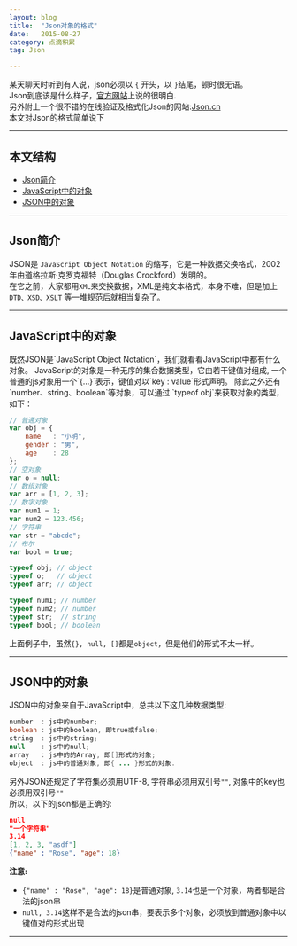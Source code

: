 ```yaml
---
layout: blog
title:  "Json对象的格式"
date:   2015-08-27
category: 点滴积累  
tag: Json

---
```

某天聊天时听到有人说，json必须以 `{` 开头，以 `}`结尾，顿时很无语。  
Json到底该是什么样子，[官方网站](http://www.json.org/json-zh.html)上说的很明白.  
另外附上一个很不错的在线验证及格式化Json的网站:[Json.cn](http://json.cn)  
本文对Json的格式简单说下



*****

## 本文结构

* [Json简介](#introduce)
* [JavaScript中的对象](#JavaScriptObject)
* [JSON中的对象](#JSONObject)

*****
<h2 id="introduce"> Json简介 </h2>

JSON是 `JavaScript Object Notation` 的缩写，它是一种数据交换格式，2002年由道格拉斯·克罗克福特（Douglas Crockford）发明的。  
在它之前，大家都用`XML`来交换数据，XML是纯文本格式，本身不难，但是加上 `DTD、XSD、XSLT` 等一堆规范后就相当复杂了。  

*****
<h2 id="JavaScriptObject"> JavaScript中的对象 </h2>
既然JSON是`JavaScript Object Notation`，我们就看看JavaScript中都有什么对象。  
JavaScript的对象是一种无序的集合数据类型，它由若干键值对组成,
一个普通的js对象用一个`{...}`表示，键值对以`key : value`形式声明。  
除此之外还有 `number、string、boolean`等对象，可以通过 `typeof obj`来获取对象的类型，如下：

```js
// 普通对象
var obj = {
    name   : "小明",
    gender : "男",
    age    : 28
};
// 空对象
var o = null;
// 数组对象
var arr = [1, 2, 3];
// 数字对象
var num1 = 1;
var num2 = 123.456;
// 字符串
var str = "abcde";
// 布尔
var bool = true;

typeof obj; // object
typeof o;   // object
typeof arr; // object

typeof num1; // number
typeof num2; // number
typeof str;  // string
typeof bool; // boolean
```
上面例子中，虽然`{}, null, []`都是`object`，但是他们的形式不太一样。
*****
<h2 id="JSONObject"> JSON中的对象 </h2>
JSON中的对象来自于JavaScript中，总共以下这几种数据类型:

```java
number  : js中的number;
boolean : js中的boolean, 即true或false;
string  : js中的string;
null    : js中的null;
array   : js中的的Array, 即[]形式的对象;
object  : js中的普通对象, 即{ ... }形式的对象.
```
另外JSON还规定了字符集必须用UTF-8, 字符串必须用双引号`""`, 对象中的key也必须用双引号`""`  
所以，以下的json都是正确的:

```json
null
"一个字符串"
3.14
[1, 2, 3, "asdf"]
{"name" : "Rose", "age": 18}
```
**注意:**

* `{"name" : "Rose", "age": 18}`是普通对象, `3.14`也是一个对象，两者都是合法的json串
* `null, 3.14`这样不是合法的json串，要表示多个对象，必须放到普通对象中以键值对的形式出现

*****

